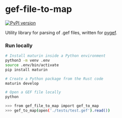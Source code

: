# gef-file-to-map

[![PyPI version](https://badge.fury.io/py/gef-file-to-map.svg)](https://pypi.org/project/gef-file-to-map)

Utility library for parsing of .gef files, written for [pygef](https://github.com/cemsbv/pygef).

### Run locally

```sh
# Install maturin inside a Python environment
python3 -m venv .env
source .env/bin/activate
pip install maturin

# Create a Python package from the Rust code
maturin develop

# Open a GEF file locally
python

>>> from gef_file_to_map import gef_to_map
>>> gef_to_map(open('./tests/test.gef').read())
```
